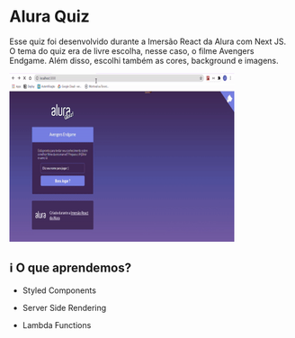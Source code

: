 # Alura Quiz

Esse quiz foi desenvolvido durante a Imersão React da Alura com Next JS. O tema do quiz era de livre escolha, nesse caso, o filme Avengers Endgame. Além disso, escolhi também as cores, background e imagens.

<img src="/assets/landingPage.gif" width="400px" height="300px">

## :information_source: O que aprendemos?

- Styled Components

- Server Side Rendering

- Lambda Functions
